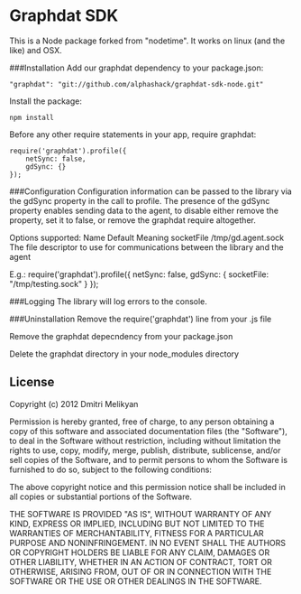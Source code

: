 Graphdat SDK
============

This is a Node package forked from "nodetime". It works on linux (and the like) and OSX.

###Installation
Add our graphdat dependency to your package.json:

    "graphdat": "git://github.com/alphashack/graphdat-sdk-node.git"

Install the package:

    npm install

Before any other require statements in your app, require graphdat:

    require('graphdat').profile({
        netSync: false,
        gdSync: {}
    });


###Configuration
Configuration information can be passed to the library via the gdSync property in the call to profile. 
The presence of the gdSync property enables sending data to the agent, to disable either remove the property, set it to false, or remove the graphdat require altogether.



Options supported:
Name    Default Meaning
socketFile
/tmp/gd.agent.sock  The file descriptor to use for communications between the library and the agent


E.g.:
    require('graphdat').profile({
        netSync: false,
        gdSync: {
            socketFile: "/tmp/testing.sock"
        }
    });


###Logging
The library will log errors to the console.



###Uninstallation
Remove the require('graphdat') line from your .js file

Remove the graphdat depecndency from your package.json

Delete the graphdat directory in your node_modules directory

## License

Copyright (c) 2012 Dmitri Melikyan

Permission is hereby granted, free of charge, to any person obtaining a copy of this software and associated documentation files (the "Software"), to deal in the Software without restriction, including without limitation the rights to use, copy, modify, merge, publish, distribute, sublicense, and/or sell copies of the Software, and to permit persons to whom the Software is furnished to do so, subject to the following conditions:

The above copyright notice and this permission notice shall be included in all copies or substantial portions of the Software.

THE SOFTWARE IS PROVIDED "AS IS", WITHOUT WARRANTY OF ANY KIND, EXPRESS OR IMPLIED, INCLUDING BUT NOT LIMITED TO THE WARRANTIES OF MERCHANTABILITY, FITNESS FOR A PARTICULAR PURPOSE AND NONINFRINGEMENT. IN NO EVENT SHALL THE AUTHORS OR COPYRIGHT HOLDERS BE LIABLE FOR ANY CLAIM, DAMAGES OR OTHER LIABILITY, WHETHER IN AN ACTION OF CONTRACT, TORT OR OTHERWISE, ARISING FROM, OUT OF OR IN CONNECTION WITH THE SOFTWARE OR THE USE OR OTHER DEALINGS IN THE SOFTWARE.

